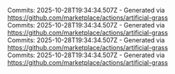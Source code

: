 Commits: 2025-10-28T19:34:34.507Z - Generated via https://github.com/marketplace/actions/artificial-grass
<br>
Commits: 2025-10-28T19:34:34.507Z - Generated via https://github.com/marketplace/actions/artificial-grass
<br>
Commits: 2025-10-28T19:34:34.507Z - Generated via https://github.com/marketplace/actions/artificial-grass
<br>
Commits: 2025-10-28T19:34:34.507Z - Generated via https://github.com/marketplace/actions/artificial-grass
<br>
